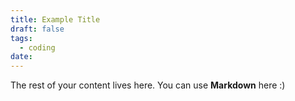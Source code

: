```yaml
---
title: Example Title
draft: false
tags:
  - coding
date:
---
```

 
The rest of your content lives here. You can use **Markdown** here :)